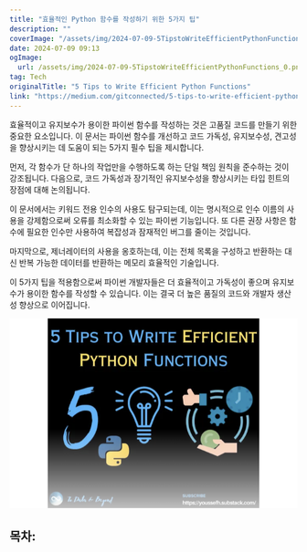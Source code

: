 ```yaml
---
title: "효율적인 Python 함수를 작성하기 위한 5가지 팁"
description: ""
coverImage: "/assets/img/2024-07-09-5TipstoWriteEfficientPythonFunctions_0.png"
date: 2024-07-09 09:13
ogImage: 
  url: /assets/img/2024-07-09-5TipstoWriteEfficientPythonFunctions_0.png
tag: Tech
originalTitle: "5 Tips to Write Efficient Python Functions"
link: "https://medium.com/gitconnected/5-tips-to-write-efficient-python-functions-d9befdfa7778"
---
```



효율적이고 유지보수가 용이한 파이썬 함수를 작성하는 것은 고품질 코드를 만들기 위한 중요한 요소입니다. 이 문서는 파이썬 함수를 개선하고 코드 가독성, 유지보수성, 견고성을 향상시키는 데 도움이 되는 5가지 필수 팁을 제시합니다.

먼저, 각 함수가 단 하나의 작업만을 수행하도록 하는 단일 책임 원칙을 준수하는 것이 강조됩니다. 다음으로, 코드 가독성과 장기적인 유지보수성을 향상시키는 타입 힌트의 장점에 대해 논의됩니다.

이 문서에서는 키워드 전용 인수의 사용도 탐구되는데, 이는 명시적으로 인수 이름의 사용을 강제함으로써 오류를 최소화할 수 있는 파이썬 기능입니다. 또 다른 권장 사항은 함수에 필요한 인수만 사용하여 복잡성과 잠재적인 버그를 줄이는 것입니다.

마지막으로, 제너레이터의 사용을 옹호하는데, 이는 전체 목록을 구성하고 반환하는 대신 반복 가능한 데이터를 반환하는 메모리 효율적인 기술입니다.

<!-- TIL 수평 -->
<ins class="adsbygoogle"
     style="display:block"
     data-ad-client="ca-pub-4877378276818686"
     data-ad-slot="1549334788"
     data-ad-format="auto"
     data-full-width-responsive="true"></ins>
<script>
(adsbygoogle = window.adsbygoogle || []).push({});
</script>

이 5가지 팁을 적용함으로써 파이썬 개발자들은 더 효율적이고 가독성이 좋으며 유지보수가 용이한 함수를 작성할 수 있습니다. 이는 결국 더 높은 품질의 코드와 개발자 생산성 향상으로 이어집니다.

![image](/assets/img/2024-07-09-5TipstoWriteEfficientPythonFunctions_0.png)

## 목차: